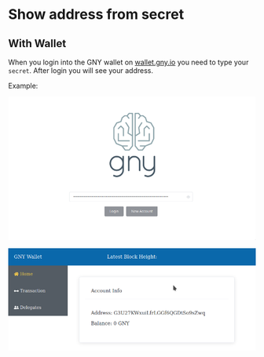 # Show address from secret

## With Wallet

When you login into the GNY wallet on [wallet.gny.io](http://wallet.gny.io) you need to type your `secret`. After login you will see your address.

Example:

![wallet login](../.vuepress/public/wallet_login.png)

![wallet address show address](../.vuepress/public/wallet_show_address.png)
